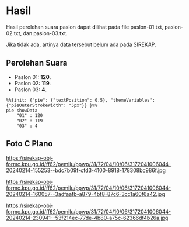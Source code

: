 # Hasil

Hasil perolehan suara paslon dapat dilihat pada file paslon-01.txt, paslon-02.txt, dan paslon-03.txt.

Jika tidak ada, artinya data tersebut belum ada pada SIREKAP.

## Perolehan Suara

 * Paslon 01: **120**.
 * Paslon 02: **119**.
 * Paslon 03: **4**.

```mermaid
%%{init: {"pie": {"textPosition": 0.5}, "themeVariables": {"pieOuterStrokeWidth": "5px"}} }%%
pie showData
    "01" : 120
    "02" : 119
    "03" : 4
```
## Foto C Plano

https://sirekap-obj-formc.kpu.go.id/ff62/pemilu/ppwp/31/72/04/10/06/3172041006044-20240214-155253--bdc7b09f-cfd3-4100-8918-178308bc986f.jpg

https://sirekap-obj-formc.kpu.go.id/ff62/pemilu/ppwp/31/72/04/10/06/3172041006044-20240214-160057--3adfaafb-a879-4bf8-87c6-3cc1a60f6a42.jpg

https://sirekap-obj-formc.kpu.go.id/ff62/pemilu/ppwp/31/72/04/10/06/3172041006044-20240214-230941--53f214ec-77de-4b80-a75c-62366df4b26a.jpg
